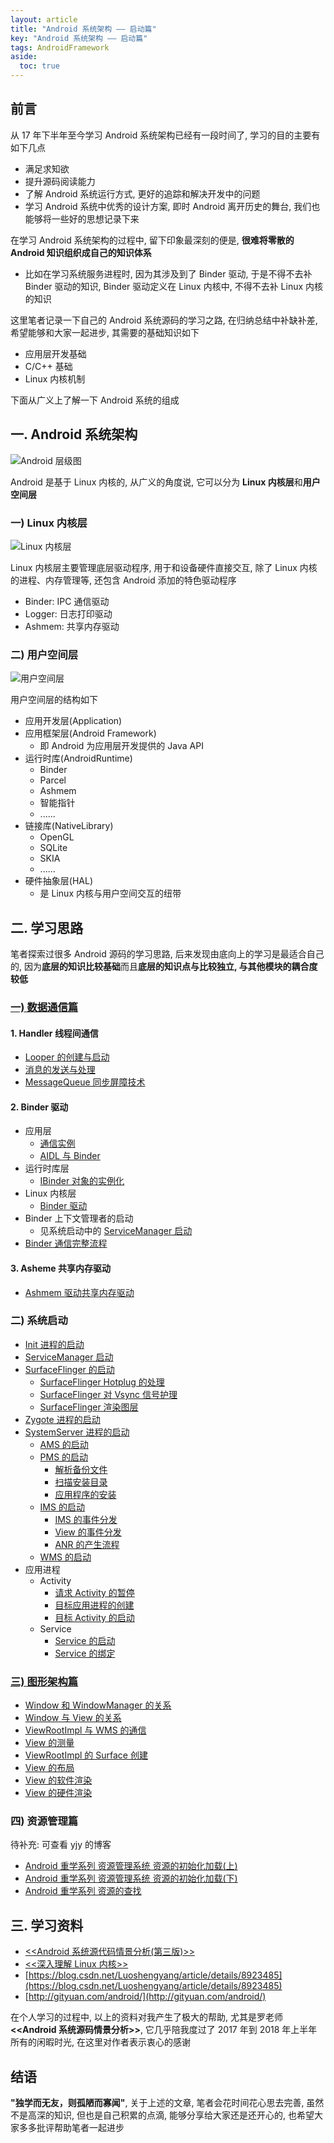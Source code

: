 ```yaml
---
layout: article
title: "Android 系统架构 —— 启动篇"
key: "Android 系统架构 —— 启动篇" 
tags: AndroidFramework
aside:
  toc: true
---
```


## 前言
从 17 年下半年至今学习 Android 系统架构已经有一段时间了, 学习的目的主要有如下几点
- 满足求知欲
- 提升源码阅读能力
- 了解 Android 系统运行方式, 更好的追踪和解决开发中的问题
- 学习 Android 系统中优秀的设计方案, 即时 Android 离开历史的舞台, 我们也能够将一些好的思想记录下来

在学习 Android 系统架构的过程中, 留下印象最深刻的便是, **很难将零散的 Android 知识组织成自己的知识体系**
- 比如在学习系统服务进程时, 因为其涉及到了 Binder 驱动, 于是不得不去补 Binder 驱动的知识, Binder 驱动定义在 Linux 内核中, 不得不去补 Linux 内核的知识

这里笔者记录一下自己的 Android 系统源码的学习之路, 在归纳总结中补缺补差, 希望能够和大家一起进步, 其需要的基础知识如下
- 应用层开发基础
- C/C++ 基础
- Linux 内核机制

<!--more-->

下面从广义上了解一下 Android 系统的组成

## 一. Android 系统架构
![Android 层级图](https://i.loli.net/2019/10/19/BuXSCfDb3hsMd65.png)

Android 是基于 Linux 内核的, 从广义的角度说, 它可以分为 **Linux 内核层**和**用户空间层**

### 一) Linux 内核层
![Linux 内核层](https://i.loli.net/2019/11/20/mA3vCqLDIFWl6GB.jpg)

Linux 内核层主要管理底层驱动程序, 用于和设备硬件直接交互, 除了 Linux 内核的进程、内存管理等, 还包含 Android 添加的特色驱动程序
- Binder: IPC 通信驱动
- Logger: 日志打印驱动
- Ashmem: 共享内存驱动


### 二) 用户空间层
![用户空间层](https://i.loli.net/2019/11/20/Wqpm8Ncvb7uIOjw.jpg)

用户空间层的结构如下
- 应用开发层(Application)
- 应用框架层(Android Framework)
  - 即 Android 为应用层开发提供的 Java API
- 运行时库(AndroidRuntime)
  - Binder
  - Parcel
  - Ashmem
  - 智能指针
  - ...... 
- 链接库(NativeLibrary)
  - OpenGL
  - SQLite
  - SKIA
  - ......
- 硬件抽象层(HAL)
  - 是 Linux 内核与用户空间交互的纽带

## 二. 学习思路
笔者探索过很多 Android 源码的学习思路, 后来发现由底向上的学习是最适合自己的, 因为**底层的知识比较基础**而且**底层的知识点与比较独立, 与其他模块的耦合度较低**

### [一) 数据通信篇](https://sharrychoo.github.io/blog/2018/05/11/android-source-dc-overview.html)
#### 1. Handler 线程间通信
- [Looper 的创建与启动](https://sharrychoo.github.io/blog/2018/05/12/android-source-dc-handler1.html)
- [消息的发送与处理](https://sharrychoo.github.io/blog/2018/05/13/android-source-dc-handler2.html)
- [MessageQueue 同步屏障技术](https://sharrychoo.github.io/blog/2018/05/14/android-source-dc-handler3.html)

#### 2. Binder 驱动
- 应用层
  - [通信实例](https://sharrychoo.github.io/blog/2018/06/01/android-source-dc-binder1.html)
  - [AIDL 与 Binder](https://sharrychoo.github.io/blog/2018/06/05/android-source-dc-binder2.html)
- 运行时库层
  - [IBinder 对象的实例化](https://sharrychoo.github.io/blog/2018/06/07/android-source-dc-binder3.html) 
- Linux 内核层
  - [Binder 驱动](https://sharrychoo.github.io/blog/2018/06/10/android-source-dc-binder4.html)
- Binder 上下文管理者的启动
  - 见系统启动中的 [ServiceManager 启动](https://sharrychoo.github.io/blog/2018/06/15/android-source-servicemanager-start.html)
- [Binder 通信完整流程](https://sharrychoo.github.io/blog/2018/06/25/android-source-dc-binder5.html)

#### 3. Asheme 共享内存驱动
- [Ashmem 驱动共享内存驱动](https://sharrychoo.github.io/blog/2018/07/05/android-source-dc-ashmem.html)

### 二) 系统启动
- [Init 进程的启动](https://sharrychoo.github.io/blog/2018/07/30/android-source-init-process-start.html)
- [ServiceManager 启动](https://sharrychoo.github.io/blog/2018/06/15/android-source-servicemanager-start.html)
- [SurfaceFlinger 的启动](https://sharrychoo.github.io/blog/2019/10/11/android-source-surfaceflinger-launch.html)
   - [SurfaceFlinger Hotplug 的处理](https://sharrychoo.github.io/blog/2019/10/15/android-source-surfaceflinger-hotplug.html)
   - [SurfaceFlinger 对 Vsync 信号护理](https://sharrychoo.github.io/blog/2019/10/16/android-source-surfaceflinger-vsync.html)
   - [SurfaceFlinger 渲染图层](https://sharrychoo.github.io/blog/2019/10/17/android-source-surfaceflinger-composer.html)
- [Zygote 进程的启动](https://sharrychoo.github.io/blog/2018/08/03/android-source-zygote-process-start.html)
- [SystemServer 进程的启动](https://sharrychoo.github.io/blog/2018/08/04/android-source-systemserver-process-start.html)
  - [AMS 的启动](https://sharrychoo.github.io/blog/2018/08/05/android-source-ams_start.html)
  - [PMS 的启动](https://sharrychoo.github.io/blog/2019/11/12/android-source-pkms-launch1.html)
    - [解析备份文件](https://sharrychoo.github.io/blog/2019/11/12/android-source-pkms-launch1.html)
    - [扫描安装目录](https://sharrychoo.github.io/blog/2019/11/13/android-source-pkms-launch2.html)
    - [应用程序的安装](https://sharrychoo.github.io/blog/2019/11/14/android-source-pkms-install.html) 
  - [IMS 的启动](https://sharrychoo.github.io/blog/2019/11/19/android-source-ims-launch.html)
    - [IMS 的事件分发](https://sharrychoo.github.io/blog/2019/11/20/android-source-ims-dispatch.html)
    - [View 的事件分发](https://sharrychoo.github.io/blog/2018/10/15/android-source-view-dispatch.html)
    - [ANR 的产生流程](https://sharrychoo.github.io/blog/2019/11/21/android-source-ims-anr.html)
  - [WMS 的启动](https://sharrychoo.github.io/blog/2018/08/06/android-source-wms-start.html)
- 应用进程
  - Activity
    - [请求 Activity 的暂停](https://sharrychoo.github.io/blog/2018/08/07/android-source-activity-launch1.html)
    - [目标应用进程的创建](https://sharrychoo.github.io/blog/2018/08/08/android-source-activity-launch2.html)
    - [目标 Activity 的启动](https://sharrychoo.github.io/blog/2018/08/09/android-source-activity-launch3.html)
  - Service
    - [Service 的启动](https://sharrychoo.github.io/blog/2018/12/01/android-source-service-launch.html)
    - [Service 的绑定](https://sharrychoo.github.io/blog/2018/12/05/android-source-service-bind.html)

### [三) 图形架构篇](https://sharrychoo.github.io/blog/2018/08/10/android-source-graphic-overview.html)
- [Window 和 WindowManager 的关系](https://sharrychoo.github.io/blog/2018/08/11/android-source-graphic-producer1.html)
- [Window 与 View 的关系](https://sharrychoo.github.io/blog/2018/08/12/android-source-graphic-producer2.html)
- [ViewRootImpl 与 WMS 的通信](https://sharrychoo.github.io/blog/2018/08/20/android-source-graphic-producer3.html)
- [View 的测量](https://sharrychoo.github.io/blog/2018/09/01/android-source-graphic-producer4.html)
- [ViewRootImpl 的 Surface 创建](https://sharrychoo.github.io/blog/2018/09/20/android-source-graphic-producer5.html)
- [View 的布局](https://sharrychoo.github.io/blog/2018/09/25/android-source-graphic-producer6.html)
- [View 的软件渲染](https://sharrychoo.github.io/blog/2018/10/10/android-source-graphic-producer7.html)
- [View 的硬件渲染](https://sharrychoo.github.io/blog/2019/08/14/android-source-graphic-producer8.html)

### 四) 资源管理篇
待补充: 可查看 yjy 的博客
- [Android 重学系列 资源管理系统 资源的初始化加载(上)](https://www.jianshu.com/p/817a787910f2)
- [Android 重学系列 资源管理系统 资源的初始化加载(下)](https://www.jianshu.com/p/02a2539890dc)
- [Android 重学系列 资源的查找](https://www.jianshu.com/p/b153d63d60b3)

## 三. 学习资料
- [<<Android 系统源代码情景分析(第三版)>>](http://product.dangdang.com/25173853.html)
- [<<深入理解 Linux 内核>>](http://product.dangdang.com/20046247.html)
- [https://blog.csdn.net/Luoshengyang/article/details/8923485](https://blog.csdn.net/Luoshengyang/article/details/8923485)
- [http://gityuan.com/android/](http://gityuan.com/android/)

在个人学习的过程中, 以上的资料对我产生了极大的帮助, 尤其是罗老师 **<<Android 系统源码情景分析>>**, 它几乎陪我度过了 2017 年到 2018 年上半年所有的闲暇时光, 在这里对作者表示衷心的感谢

## 结语
**"独学而无友，则孤陋而寡闻"**, 关于上述的文章, 笔者会花时间花心思去完善, 虽然不是高深的知识, 但也是自己积累的点滴, 能够分享给大家还是还开心的, 也希望大家多多批评帮助笔者一起进步